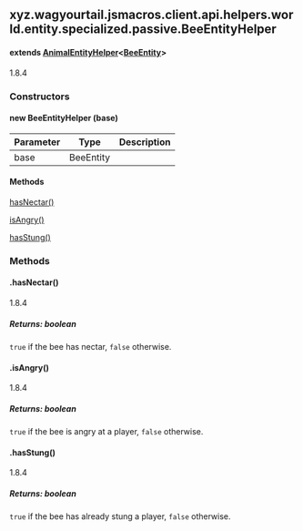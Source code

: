 

xyz.wagyourtail.jsmacros.client.api.helpers.world.entity.specialized.passive.BeeEntityHelper
--------------------------------------------------------------------------------------------

#### extends [AnimalEntityHelper](1.9.2/xyz/wagyourtail/jsmacros/client/api/helpers/world/entity/specialized/passive/AnimalEntityHelper.html)<[BeeEntity](https://wagyourtail.xyz/Projects/MinecraftMappingViewer/App?mapping=INTERMEDIARY,YARN&version=1.20.5&search=net/minecraft/entity/passive/BeeEntity)>

1.8.4

### Constructors

#### new BeeEntityHelper (base)

| Parameter | Type | Description |
|---|---|---|
| base | BeeEntity |  |



#### Methods

[hasNectar()](#hasNectar-)


[isAngry()](#isAngry-)


[hasStung()](#hasStung-)



### Methods

#### .hasNectar()

1.8.4


##### Returns: boolean

`true` if the bee has nectar, `false` otherwise.



#### .isAngry()

1.8.4


##### Returns: boolean

`true` if the bee is angry at a player, `false` otherwise.



#### .hasStung()

1.8.4


##### Returns: boolean

`true` if the bee has already stung a player, `false` otherwise.




